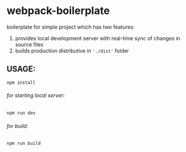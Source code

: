 # webpack-boilerplate
boilerplate for simple project which has two features:
1) provides local development server with real-time sync of changes in source files
2) builds production distributive in `'./dist'` folder

## USAGE:
```npm install```
###### for starting local server:
```npm run dev```
###### for build:
```npm run build```
